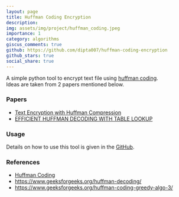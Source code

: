 ```yaml
---
layout: page
title: Huffman Coding Encryption
description:
img: assets/img/project/huffman_coding.jpeg
importance: 1
category: algorithms
giscus_comments: true
github: https://github.com/dipta007/huffman-coding-encryption
github_stars: true
social_share: true
---
```


A simple python tool to encrypt text file using [huffman coding](https://en.wikipedia.org/wiki/Huffman_coding).  
Ideas are taken from 2 papers mentioned below.

### Papers
- [Text Encryption with Huffman Compression](https://research.ijcaonline.org/volume54/number6/pxc3882307.pdf)
- [EFFICIENT HUFFMAN DECODING WITH TABLE LOOKUP ](http://citeseerx.ist.psu.edu/viewdoc/download?doi=10.1.1.93.9447&rep=rep1&type=pdf)

### Usage
Details on how to use this tool is given in the [GitHub](https://github.com/dipta007/huffman-coding-encryption).

### References
- [Huffman Coding](https://en.wikipedia.org/wiki/Huffman_coding)
- https://www.geeksforgeeks.org/huffman-decoding/
- https://www.geeksforgeeks.org/huffman-coding-greedy-algo-3/
